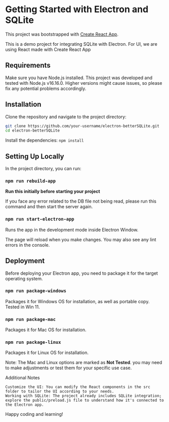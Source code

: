 # Getting Started with Electron and SQLite

This project was bootstrapped with [Create React App](https://github.com/facebook/create-react-app).

This is a demo project for integrating SQLite with Electron.
For UI, we are using React made with Create React App

## Requirements

Make sure you have Node.js installed. This project was developed and tested with Node.js v16.16.0.
Higher versions might cause issues, so please fix any potential problems accordingly.

## Installation

Clone the repository and navigate to the project directory:

```bash
git clone https://github.com/your-username/electron-betterSQLite.git
cd electron-betterSQLite
```

Install the dependencies:
`npm install`

## Setting Up Locally

In the project directory, you can run:

### `npm run rebuild-app`

**Run this initially before starting your project**

If you face any error related to the DB file not being read, please run this command and then start the server again.

### `npm run start-electron-app`

Runs the app in the development mode inside Electron Window.

The page will reload when you make changes.
You may also see any lint errors in the console.

## Deployment

Before deploying your Electron app, you need to package it for the target operating system.

### `npm run package-windows`

Packages it for Windows OS for installation, as well as portable copy.
Tested in Win 11.

### `npm run package-mac`

Packages it for Mac OS for installation.

### `npm run package-linux`

Packages it for Linux OS for installation.

Note: The Mac and Linux options are marked as **Not Tested**.
you may need to make adjustments or test them for your specific use case.

Additional Notes

    Customize the UI: You can modify the React components in the src folder to tailor the UI according to your needs.
    Working with SQLite: The project already includes SQLite integration; explore the public/preload.js file to understand how it's connected to the Electron app.

Happy coding and learning!
